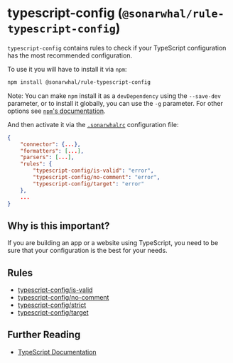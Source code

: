 # typescript-config (`@sonarwhal/rule-typescript-config`)

`typescript-config` contains rules to check if your TypeScript configuration
has the most recommended configuration.

To use it you will have to install it via `npm`:

```bash
npm install @sonarwhal/rule-typescript-config
```

Note: You can make `npm` install it as a `devDependency` using the `--save-dev`
parameter, or to install it globally, you can use the `-g` parameter. For
other options see
[`npm`'s documentation](https://docs.npmjs.com/cli/install).

And then activate it via the [`.sonarwhalrc`][sonarwhalrc]
configuration file:

```json
{
    "connector": {...},
    "formatters": [...],
    "parsers": [...],
    "rules": {
        "typescript-config/is-valid": "error",
        "typescript-config/no-comment": "error",
        "typescript-config/target": "error"
    },
    ...
}
```

## Why is this important?

If you are building an app or a website using TypeScript, you
need to be sure that your configuration is the best for your needs.

## Rules

* [typescript-config/is-valid][is-valid]
* [typescript-config/no-comment][no-comment]
* [typescript-config/strict][strict]
* [typescript-config/target][target]

## Further Reading

* [TypeScript Documentation][typescript docs]

<!-- Link labels: -->

[is-valid]: ./docs/is-valid.md
[no-comment]: ./docs/no-comment.md
[sonarwhalrc]: https://sonarwhal.com/docs/user-guide/further-configuration/sonarwhalrc-formats/
[strict]: ./docs/strict.md
[target]: ./docs/target.md
[typescript docs]: https://www.typescriptlang.org/docs/home.html
